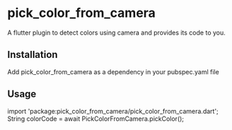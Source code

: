 # pick_color_from_camera

A flutter plugin to detect colors using camera and provides its code to you.

## Installation

Add pick_color_from_camera as a dependency in your pubspec.yaml file

## Usage

import 'package:pick_color_from_camera/pick_color_from_camera.dart';
String colorCode = await PickColorFromCamera.pickColor();